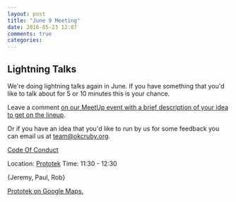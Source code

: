 ```yaml
---
layout: post
title: "June 9 Meeting"
date: 2016-05-23 12:07
comments: true
categories: 
---
```


## Lightning Talks

We're doing lightning talks again in June. If you have something that you'd like to talk about for 5 or 10 minutes this is your chance.

Leave a comment [on our MeetUp event with a brief description of your idea to get on the lineup](http://www.meetup.com/OKC-Ruby/events/231340828/).

Or if you have an idea that you'd like to run by us for some feedback you can email us at team@okcruby.org.


[Code Of Conduct](http://www.okcruby.org/about/)

Location: [Prototek][prototek]
Time: 11:30 - 12:30

{Jeremy, Paul, Rob}

<a href="https://www.google.com/maps/place/401+NW+10th+St/@35.478527,-97.519417,17z/data=!3m1!4b1!4m2!3m1!1s0x87b21733fd30d655:0xce3a1cd9b95c8415">Prototek on Google Maps.</a>

[prototek]: http://prototekokc.com/

